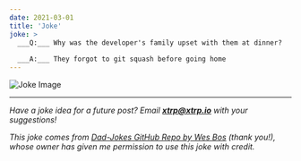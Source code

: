 ```yaml
---
date: 2021-03-01
title: 'Joke'
joke: >
  ___Q:___ Why was the developer's family upset with them at dinner?
  
  ___A:___ They forgot to git squash before going home
---
```


![Joke Image](https://private.xtrp.io/projects/DailyDeveloperJokes/public_image_server/images/5e1258eb1a429.png)

---
*Have a joke idea for a future post? Email **[xtrp@xtrp.io](mailto:xtrp@xtrp.io)** with your suggestions!*

*This joke comes from [Dad-Jokes GitHub Repo by Wes Bos](https://github.com/wesbos/dad-jokes) (thank you!), whose owner has given me permission to use this joke with credit.*

<!-- 
Joke text:
**Q:** Why was the developer's family upset with them at dinner?

**A:** They forgot to git squash before going home
 -->

